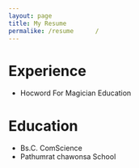 ```yaml
---
layout: page
title: My Resume
permalike: /resume      /
---
```

# Experience
- Hocword For Magician Education

# Education
- Bs.C. ComScience
- Pathumrat chawonsa School
